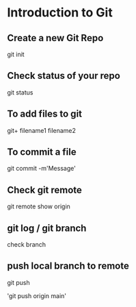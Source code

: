# Introduction to Git

## Create a new Git Repo


git init

## Check status of your repo
git status

## To add files to git
git+ filename1 filename2

## To commit a file
git commit -m'Message'

## Check git remote
git remote show origin

## git log / git branch
check branch

## push local branch to remote
 git push <remote name><branch name>

'git push origin main' 